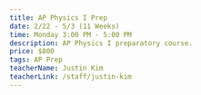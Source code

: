 ```yaml
---
title: AP Physics I Prep
date: 2/22 - 5/3 (11 Weeks)
time: Monday 3:00 PM - 5:00 PM
description: AP Physics I preparatory course.
price: $800
tags: AP Prep
teacherName: Justin Kim
teacherLink: /staff/justin-kim
---
```

